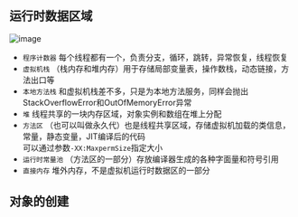 ## 运行时数据区域

![image](运行时数据区.png)

*  `程序计数器`  每个线程都有一个，负责分支，循环，跳转，异常恢复，线程恢复  
*  `虚拟机栈`   （栈内存和堆内存）用于存储局部变量表，操作数栈，动态链接，方法出口等  
*  `本地方法栈`   和虚拟机栈差不多，只是为本地方法服务，同样会抛出StackOverflowError和OutOfMemoryError异常  
*  `堆`  线程共享的一块内存区域，对象实例和数组在堆上分配  
*  `方法区`  （也可以叫做永久代）也是线程共享区域，存储虚拟机加载的类信息，常量，静态变量，JIT编译后的代码  
           可以通过参数`-XX:MaxpermSize`指定大小   
*  `运行时常量池`  （方法区的一部分）存放编译器生成的各种字面量和符号引用  
*  `直接内存`  堆外内存，不是虚拟机运行时数据区的一部分  

##  对象的创建  
